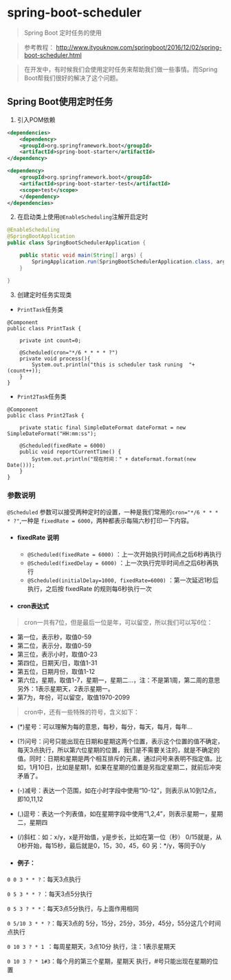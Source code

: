 # spring-boot-scheduler
> Spring Boot 定时任务的使用

> 参考教程： http://www.ityouknow.com/springboot/2016/12/02/spring-boot-scheduler.html 

> 在开发中，有时候我们会使用定时任务来帮助我们做一些事情。而Spring Boot帮我们很好的解决了这个问题。

## Spring Boot使用定时任务

1. 引入POM依赖

```xml
<dependencies>
    <dependency>
    <groupId>org.springframework.boot</groupId>
    <artifactId>spring-boot-starter</artifactId>
</dependency>

<dependency>
    <groupId>org.springframework.boot</groupId>
    <artifactId>spring-boot-starter-test</artifactId>
    <scope>test</scope>
    </dependency>
</dependencies>
```

2. 在启动类上使用`@EnableScheduling`注解开启定时

```java
@EnableScheduling
@SpringBootApplication
public class SpringBootSchedulerApplication {

    public static void main(String[] args) {
        SpringApplication.run(SpringBootSchedulerApplication.class, args);
    }

}
```

3. 创建定时任务实现类

- `PrintTask`任务类

```
@Component
public class PrintTask {

    private int count=0;

    @Scheduled(cron="*/6 * * * * ?")
    private void process(){
        System.out.println("this is scheduler task runing  "+(count++));
    }
}
```

- `Print2Task`任务类

```
@Component
public class Print2Task {

    private static final SimpleDateFormat dateFormat = new SimpleDateFormat("HH:mm:ss");

    @Scheduled(fixedRate = 6000)
    public void reportCurrentTime() {
        System.out.println("现在时间：" + dateFormat.format(new Date()));
    }
}
```

### 参数说明

 `@Scheduled` 参数可以接受两种定时的设置，一种是我们常用的`cron="*/6 * * * * ?"`,一种是 `fixedRate = 6000`，两种都表示每隔六秒打印一下内容。 

- #### **fixedRate 说明**
  - `@Scheduled(fixedRate = 6000)` ：上一次开始执行时间点之后6秒再执行
  - `@Scheduled(fixedDelay = 6000)` ：上一次执行完毕时间点之后6秒再执行
  - `@Scheduled(initialDelay=1000, fixedRate=6000)` ：第一次延迟1秒后执行，之后按 fixedRate 的规则每6秒执行一次
- #### **cron表达式**

> cron一共有7位，但是最后一位是年，可以留空，所以我们可以写6位：

* 第一位，表示秒，取值0-59
* 第二位，表示分，取值0-59
* 第三位，表示小时，取值0-23
* 第四位，日期天/日，取值1-31
* 第五位，日期月份，取值1-12
* 第六位，星期，取值1-7，星期一，星期二...，注：不是第1周，第二周的意思
          另外：1表示星期天，2表示星期一。
* 第7为，年份，可以留空，取值1970-2099

> cron中，还有一些特殊的符号，含义如下：

- (\*)星号：可以理解为每的意思，每秒，每分，每天，每月，每年...
- (?)问号：问号只能出现在日期和星期这两个位置，表示这个位置的值不确定，每天3点执行，所以第六位星期的位置，我们是不需要关注的，就是不确定的值。同时：日期和星期是两个相互排斥的元素，通过问号来表明不指定值。比如，1月10日，比如是星期1，如果在星期的位置是另指定星期二，就前后冲突矛盾了。
- (-)减号：表达一个范围，如在小时字段中使用“10-12”，则表示从10到12点，即10,11,12
- (,)逗号：表达一个列表值，如在星期字段中使用“1,2,4”，则表示星期一，星期二，星期四
- (/)斜杠：如：x/y，x是开始值，y是步长，比如在第一位（秒） 0/15就是，从0秒开始，每15秒，最后就是0，15，30，45，60    另：*/y，等同于0/y

- #### 例子：

`0 0 3 * * ?`：每天3点执行

`0 5 3 * * ?` ：每天3点5分执行

`0 5 3 ? * *`：每天3点5分执行，与上面作用相同

`0 5/10 3 * * ?`：每天3点的 5分，15分，25分，35分，45分，55分这几个时间点执行

`0 10 3 ? * 1 `：每周星期天，3点10分 执行，注：1表示星期天

`0 10 3 ? * 1#3`：每个月的第三个星期，星期天 执行，#号只能出现在星期的位置


